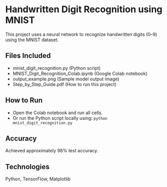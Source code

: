 # Handwritten Digit Recognition using MNIST

This project uses a neural network to recognize handwritten digits (0–9) using the MNIST dataset.

## Files Included
- mnist_digit_recognition.py (Python script)
- MNIST_Digit_Recognition_Colab.ipynb (Google Colab notebook)
- output_example.png (Sample model output image)
- Step_by_Step_Guide.pdf (How to run this project)

## How to Run
- Open the Colab notebook and run all cells.
- Or run the Python script locally using:
  `python mnist_digit_recognition.py`

## Accuracy
Achieved approximately 98% test accuracy.

## Technologies
Python, TensorFlow, Matplotlib

